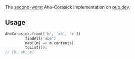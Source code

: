 The [second-worst][issue] Aho-Corasick implementation on [pub.dev](pub.dev).

[issue]: https://github.com/MaximilianKlein/aho_corasick/issues/1

## Usage

```dart
AhoCorasick.from(['b', 'ab', 'e'])
        .findAll('abe')
        .map((m) => m.contents)
        .toList());
// [b, ab, e]
```

